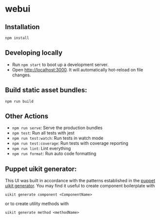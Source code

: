 # webui

## Installation

`npm install`

## Developing locally

- Run `npm start` to boot up a development server.
- Open [http://localhost:3000](http://localhost:3000). It will automatically hot-reload on file changes.

## Build static asset bundles:

`npm run build`

## Other Actions

- `npm run serve`: Serve the production bundles
- `npm test`: Run all tests with jest
- `npm run test:watch`: Run tests in watch mode
- `npm run test:coverage`: Run tests with coverage reporting
- `npm run lint`: Lint everything
- `npm run format`: Run auto code formatting

## Puppet uikit generator:

This UI was built in accordance with the patterns established in the [puppet uikit generator](https://github.com/puppetlabs/design-system/tree/master/packages/uikit). You may find it useful to create component boilerplate with

```
uikit generate component <ComponentName>
```

or to create utility methods with

```
uikit generate method <methodName>
```
